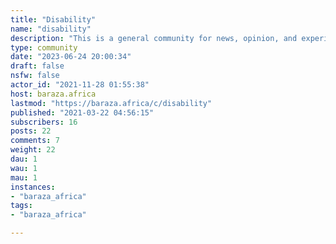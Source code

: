 ```yaml
---
title: "Disability" 
name: "disability"
description: "This is a general community for news, opinion, and experiences relating to to individuals with disabilities. You do not need a medical diagnosis to participate. It is a general community that brings all of us together to seek and share information, celebrate, and build better life experiences for everyone. Some rules, on top of the general [`baraza`](https://baraza.africa/) guidelines:- All community members are expected to be respectful to other users at all times. Insults will be removed as soon as they are found or reported, and repeat offenders will the banned. - Community moderators reserve the right to restrict content if on balance of evidence such content erodes the effectiveness of this community. If in doubt, message the mods."
type: community
date: "2023-06-24 20:00:34"
draft: false
nsfw: false
actor_id: "2021-11-28 01:55:38"
host: baraza.africa
lastmod: "https://baraza.africa/c/disability"
published: "2021-03-22 04:56:15"
subscribers: 16
posts: 22
comments: 7
weight: 22
dau: 1
wau: 1
mau: 1
instances:
- "baraza_africa"
tags: 
- "baraza_africa"

---
```

